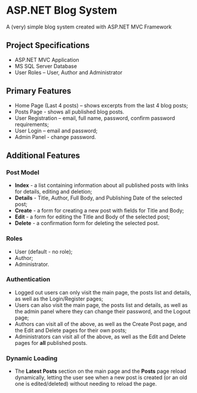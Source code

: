 # ASP.NET Blog System
A (very) simple blog system created with ASP.NET MVC Framework


## Project Specifications
 - ASP.NET MVC Application
 - MS SQL Server Database
 - User Roles – User, Author and Administrator


## Primary Features
 - Home Page (Last 4 posts) – shows excerpts from the last 4 blog posts;
 - Posts Page - shows all published blog posts.
 - User Registration – email, full name, password, confirm password requirements;
 - User Login – email and password;
 - Admin Panel - change password.

## Additional Features
### Post Model
- **Index** - a list containing information about all published posts with links for details, editing and deletion;
- **Details** - Title, Author, Full Body, and Publishing Date of the selected post;
- **Create** - a form for creating a new post with fields for Title and Body;
- **Edit** - a form for editing the Title and Body of the selected post;
- **Delete** - a confirmation form for deleting the selected post.
### Roles
- User (default - no role);
- Author;
- Administrator.
###  Authentication
- Logged out users can only visit the main page, the posts list and details, as well as the Login/Register pages;
- Users can also visit the main page, the posts list and details, as well as the admin panel where they can change their password, and the Logout page;
- Authors can visit all of the above, as well as the Create Post page, and the Edit and Delete pages for their own posts;
- Administrators can visit all of the above, as well as the Edit and Delete pages for **all** published posts.
### Dynamic Loading
- The **Latest Posts** section on the main page and the **Posts** page reload dynamically, letting the user see when a new post is created (or an old one is edited/deleted) without needing to reload the page.
